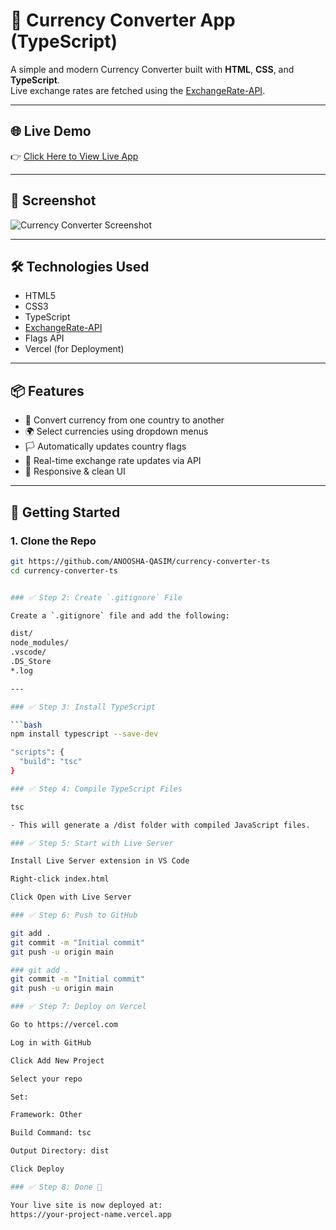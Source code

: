 # 💱 Currency Converter App (TypeScript)

A simple and modern Currency Converter built with **HTML**, **CSS**, and **TypeScript**.  
Live exchange rates are fetched using the [ExchangeRate-API](https://www.exchangerate-api.com/).

---

## 🌐 Live Demo

👉 [Click Here to View Live App](https://<your-vercel-url>.vercel.app/)

---

## 📸 Screenshot

![Currency Converter Screenshot](./screenshot.png) <!-- Optional: Add screenshot later -->

---

## 🛠️ Technologies Used

- HTML5
- CSS3
- TypeScript
- [ExchangeRate-API](https://www.exchangerate-api.com/)
- Flags API
- Vercel (for Deployment)

---

## 📦 Features

- 💱 Convert currency from one country to another
- 🌍 Select currencies using dropdown menus
- 🏳️ Automatically updates country flags
- 🔁 Real-time exchange rate updates via API
- 🎨 Responsive & clean UI

---

## 🚀 Getting Started

### 1. Clone the Repo

````bash
git https://github.com/ANOOSHA-QASIM/currency-converter-ts
cd currency-converter-ts


### ✅ Step 2: Create `.gitignore` File

Create a `.gitignore` file and add the following:

dist/
node_modules/
.vscode/
.DS_Store
*.log

---

### ✅ Step 3: Install TypeScript

```bash
npm install typescript --save-dev

"scripts": {
  "build": "tsc"
}

### ✅ Step 4: Compile TypeScript Files

tsc

- This will generate a /dist folder with compiled JavaScript files.

### ✅ Step 5: Start with Live Server

Install Live Server extension in VS Code

Right-click index.html

Click Open with Live Server

### ✅ Step 6: Push to GitHub

git add .
git commit -m "Initial commit"
git push -u origin main

### git add .
git commit -m "Initial commit"
git push -u origin main

### ✅ Step 7: Deploy on Vercel

Go to https://vercel.com

Log in with GitHub

Click Add New Project

Select your repo

Set:

Framework: Other

Build Command: tsc

Output Directory: dist

Click Deploy

### ✅ Step 8: Done 🎉

Your live site is now deployed at:
https://your-project-name.vercel.app
````
